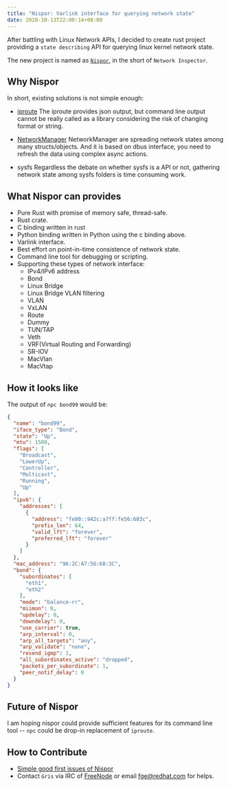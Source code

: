 ```yaml
---
title: "Nispor: Varlink interface for querying network state"
date: 2020-10-13T22:00:14+08:00
---
```


After battling with Linux Network APIs, I decided to create rust project
providing a `state describing` API for querying linux kernel network state.

The new project is named as [`Nispor`][nispor_url], in the short of `Network
Inspector`.

## Why Nispor

In short, existing solutions is not simple enough:
 * [iproute][ip_route_link]
   The iproute provides json output, but command line output cannot be really
   called as a library considering the risk of changing format or string.

 * [NetworkManager][nm_link]
   NetworkManager are spreading network states among many structs/objects.
   And it is based on dbus interface, you need to refresh the data using
   complex async actions.

 * sysfs
   Regardless the debate on whether sysfs is a API or not, gathering
   network state among sysfs folders is time consuming work.

## What Nispor can provides

 * Pure Rust with promise of memory safe, thread-safe.
 * Rust crate.
 * C binding written in rust
 * Python binding written in Python using the c binding above.
 * Varlink interface.
 * Best effort on point-in-time consistence of network state.
 * Command line tool for debugging or scripting.
 * Supporting these types of network interface:
     * IPv4/IPv6 address
     * Bond
     * Linux Bridge
     * Linux Bridge VLAN filtering
     * VLAN
     * VxLAN
     * Route
     * Dummy
     * TUN/TAP
     * Veth
     * VRF(Virtual Routing and Forwarding)
     * SR-IOV
     * MacVlan
     * MacVtap

## How it looks like

The output of `npc bond99` would be:

```json
{
  "name": "bond99",
  "iface_type": "Bond",
  "state": "Up",
  "mtu": 1500,
  "flags": [
    "Broadcast",
    "LowerUp",
    "Controller",
    "Multicast",
    "Running",
    "Up"
  ],
  "ipv6": {
    "addresses": [
      {
        "address": "fe80::942c:a7ff:fe56:683c",
        "prefix_len": 64,
        "valid_lft": "forever",
        "preferred_lft": "forever"
      }
    ]
  },
  "mac_address": "96:2C:A7:56:68:3C",
  "bond": {
    "subordinates": [
      "eth1",
      "eth2"
    ],
    "mode": "balance-rr",
    "miimon": 0,
    "updelay": 0,
    "downdelay": 0,
    "use_carrier": true,
    "arp_interval": 0,
    "arp_all_targets": "any",
    "arp_validate": "none",
    "resend_igmp": 1,
    "all_subordinates_active": "dropped",
    "packets_per_subordinate": 1,
    "peer_notif_delay": 0
  }
}
```

## Future of Nispor

I am hoping nispor could provide sufficient features for its command line tool
-- `npc` could be drop-in replacement of `iproute`.

## How to Contribute

 * [Simple good first issues of Nispor][nispor_first_issue]
 * Contact `Gris` via IRC of [FreeNode][web_irc] or email <fge@redhat.com> for
   helps.

[ip_route_link]: https://git.kernel.org/pub/scm/network/iproute2/iproute2.git
[nm_link]: https://wiki.gnome.org/Projects/NetworkManager
[nispor_first_issue]: https://github.com/nispor/nispor/issues?q=is%3Aissue+is%3Aopen+label%3A%22good+first+issue%22
[web_irc]: http://webchat.freenode.net/
[nispor_url]: https://github.com/nispor/nispor/
